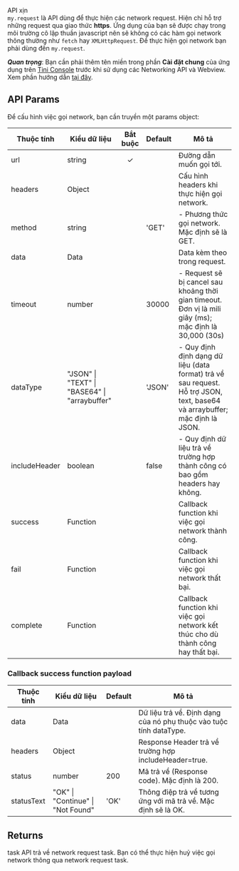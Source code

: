 
API xịn<br/>
`my.request` là API dùng để thực hiện các network request. Hiện chỉ hỗ trợ những request qua giao thức **https**.
Ứng dụng của bạn sẽ được chạy trong môi trường cô lập thuần javascript nên sẽ không có các hàm gọi network thông thường như `fetch` hay `XMLHttpRequest`. Để thực hiện gọi network bạn phải dùng đến `my.request`.

***Quan trọng***: Bạn cần phải thêm tên miền trong phần **Cài đặt chung** của ứng dụng trên [Tini Console](https://developer.tiki.vn/apps) trước khi sử dụng các Networking API và Webview. Xem phần hướng dẫn [tại đây](/docs/development/tini-console/whitelist-domains).

## API Params

Để cấu hình việc gọi network, bạn cần truyền một params object:

| Thuộc tính | Kiểu dữ liệu | Bắt buộc | Default | Mô tả |
| ---------- | ------------ | :------: | ----- | ----- |
| url | string |   ✓    |  |Đường dẫn muốn gọi tới. |
| headers | Object |  |  |   Cấu hình headers khi thực hiện gọi network. |
| method | string |  | 'GET' |- Phương thức gọi network. Mặc định sẽ là GET. |
| data | Data |  |  |Data kèm theo trong request. |
| timeout | number |  | 30000 |- Request sẽ bị cancel sau khoảng thời gian timeout. Đơn vị là mili giây (ms); mặc định là 30,000 (30s) |
| dataType | "JSON" \| "TEXT" \| "BASE64" \| "arraybuffer" |  | 'JSON' |- Quy định định dạng dữ liệu (data format) trả về sau request. Hỗ trợ JSON, text, base64 và arraybuffer; mặc định là JSON. |
| includeHeader | boolean |  | false |- Quy định dữ liệu trả về trường hợp thành công có bao gồm headers hay không. |
| success | Function |  |  |Callback function khi việc gọi network thành công. |
| fail | Function |  |  |Callback function khi việc gọi network thất bại. |
| complete | Function |  |  |Callback function khi việc gọi network kết thúc cho dù thành công hay thất bại. |

### Callback success function payload



| Thuộc tính | Kiểu dữ liệu | Default | Mô tả |
| ---------- | ------------ | ----- | ----- |
| data | Data |  | Dữ liệu trả về. Định dạng của nó phụ thuộc vào tuộc tính dataType. |
| headers | Object |  | Response Header trả về trường hợp includeHeader=true. |
| status | number | 200 | Mã trả về (Response code). Mặc định là 200. |
| statusText | "OK" \| "Continue" \| "Not Found" | 'OK' | Thông điệp trả về tương ứng với mã trả về. Mặc định sẽ là OK. |

## Returns

task API trả về network request task. Bạn có thể thực hiện huỷ việc gọi network thông qua network request task.

